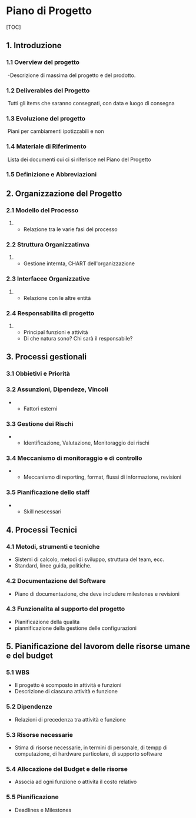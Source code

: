 # Piano di Progetto

[TOC]

## 1. Introduzione

### 1.1 Overview del progetto

​	-Descrizione di massima del progetto e del prodotto.

### 1.2 Deliverables del Progetto

​	Tutti gli items che saranno consegnati, con data e luogo di consegna

### 1.3 Evoluzione del progetto

​	Piani per cambiamenti ipotizzabili e non

### 1.4 Materiale di Riferimento

​	Lista dei documenti cui ci si riferisce nel Piano del Progetto

### 1.5 Definizione e Abbreviazioni



## 2. Organizzazione del Progetto

### 2.1 Modello del Processo

1. - Relazione tra le varie fasi del processo

### 2.2 Struttura Organizzatinva

1. - Gestione internta, CHART dell'organizzazione

### 2.3 Interfacce Organizzative

1. - Relazione con le altre entità

### 2.4 Responsabilita di progetto

1. - Principal funzioni e attività
   - Di che natura sono? Chi sarà il responsabile?



## 3. Processi gestionali

### 3.1 Obbietivi e Priorità

### 3.2 Assunzioni, Dipendeze, Vincoli

- - Fattori esterni

### 3.3 Gestione dei Rischi

- - Identificazione, Valutazione, Monitoraggio dei rischi

### 3.4 Meccanismo di monitoraggio e di controllo

- - Meccanismo di reporting, format, flussi di informazione, revisioni

### 3.5 Pianificazione dello staff

- - Skill nescessari



## 4. Processi Tecnici

### 4.1 Metodi, strumenti e tecniche

- Sistemi di calcolo, metodi di sviluppo, struttura del team, ecc.
- Standard, linee guida, politiche.

### 4.2 Documentazione del Software

- Piano di documentazione, che deve includere milestones  e revisioni

### 4.3 Funzionalita al supporto del progetto

- Pianificazione della qualita
- piannificazione della gestione delle configurazioni



## 5. Pianificazione del lavorom delle risorse umane e del budget

### 5.1 WBS

- Il progetto è scomposto in attività e funzioni
- Descrizione di ciascuna attività e funzione

### 5.2 Dipendenze

- Relazioni di precedenza tra attività e funzione

### 5.3 Risorse necessarie

- Stima di risorse necessarie, in termini di personale, di tempp di computazione, di hardware particolare, di supporto software

### 5.4 Allocazione del Budget e delle risorse

- Associa ad ogni funzione o attivita il costo relativo

### 5.5 Pianificazione

- Deadlines e Milestones

